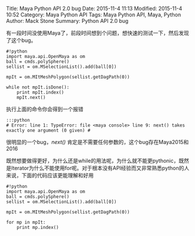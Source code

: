 Title: Maya Python API 2.0 bug
Date: 2015-11-4 11:13
Modified: 2015-11-4 10:52
Category: Maya Python API
Tags: Maya Python API, Maya, Python
Author: Mack Stone
Summary: Python API 2.0 bug

有一段时间没使用Maya了，前段时间想到个问题，想快速的测试一下，然后发现了这个bug。

    #!python
    import maya.api.OpenMaya as om
    ball = cmds.polySphere()
    sellist = om.MSelectionList().add(ball[0])
    
    mpIt = om.MItMeshPolygon(sellist.getDagPath(0))
    
    while not mpIt.isDone():
        print mpIt.index()
        mpIt.next()

执行上面的命令你会得到一个报错

    :::python
    # Error: line 1: TypeError: file <maya console> line 9: next() takes exactly one argument (0 given) #

很明显的一个bug，*next()* 肯定是不需要任何参数的，这个bug存在Maya2015和2016

既然想要做得更好，为什么还是while的用法呢，为什么就不能更pythonic，既然是Iterator为什么不能使用for呢。对于根本没有API经验而又非常熟悉python的人来说，下面的代码应该更能理解和好用

    #!python
    import maya.api.OpenMaya as om
    ball = cmds.polySphere()
    sellist = om.MSelectionList().add(ball[0])
    
    mpIt = om.MItMeshPolygon(sellist.getDagPath(0))
    
    for mp in mpIt:
        print mp.index()